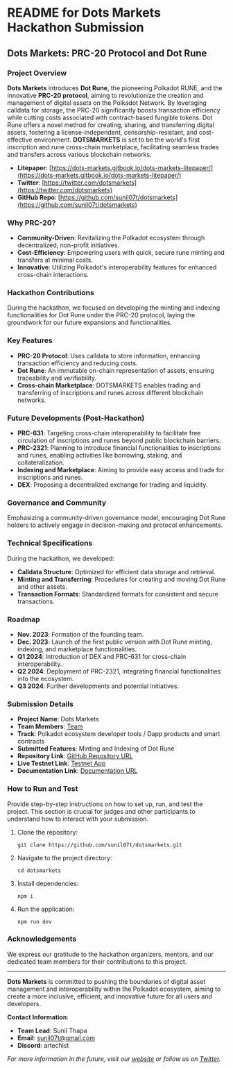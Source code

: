 # README for Dots Markets Hackathon Submission

## Dots Markets: PRC-20 Protocol and Dot Rune

### Project Overview

**Dots Markets** introduces **Dot Rune**, the pioneering Polkadot RUNE, and the innovative **PRC-20 protocol**, aiming to revolutionize the creation and management of digital assets on the Polkadot Network. By leveraging calldata for storage, the PRC-20 significantly boosts transaction efficiency while cutting costs associated with contract-based fungible tokens. Dot Rune offers a novel method for creating, sharing, and transferring digital assets, fostering a license-independent, censorship-resistant, and cost-effective environment. **DOTSMARKETS** is set to be the world's first inscription and rune cross-chain marketplace, facilitating seamless trades and transfers across various blockchain networks.

- **Litepaper**: [https://dots-markets.gitbook.io/dots-markets-litepaper/](https://dots-markets.gitbook.io/dots-markets-litepaper/)
- **Twitter**: [https://twitter.com/dotsmarkets](https://twitter.com/dotsmarkets)
- **GitHub Repo**: [https://github.com/sunil07t/dotsmarkets](https://github.com/sunil07t/dotsmarkets)

### Why PRC-20?
- **Community-Driven**: Revitalizing the Polkadot ecosystem through decentralized, non-profit initiatives.
- **Cost-Efficiency**: Empowering users with quick, secure rune minting and transfers at minimal costs.
- **Innovative**: Utilizing Polkadot's interoperability features for enhanced cross-chain interactions.

### Hackathon Contributions
During the hackathon, we focused on developing the minting and indexing functionalities for Dot Rune under the PRC-20 protocol, laying the groundwork for our future expansions and functionalities.

### Key Features
- **PRC-20 Protocol**: Uses calldata to store information, enhancing transaction efficiency and reducing costs.
- **Dot Rune**: An immutable on-chain representation of assets, ensuring traceability and verifiability.
- **Cross-chain Marketplace**: DOTSMARKETS enables trading and transferring of inscriptions and runes across different blockchain networks.

### Future Developments (Post-Hackathon)
- **PRC-631**: Targeting cross-chain interoperability to facilitate free circulation of inscriptions and runes beyond public blockchain barriers.
- **PRC-2321**: Planning to introduce financial functionalities to inscriptions and runes, enabling activities like borrowing, staking, and collateralization.
- **Indexing and Marketplace**: Aiming to provide easy access and trade for inscriptions and runes.
- **DEX**: Proposing a decentralized exchange for trading and liquidity.

### Governance and Community
Emphasizing a community-driven governance model, encouraging Dot Rune holders to actively engage in decision-making and protocol enhancements.

### Technical Specifications
During the hackathon, we developed:
- **Calldata Structure**: Optimized for efficient data storage and retrieval.
- **Minting and Transferring**: Procedures for creating and moving Dot Rune and other assets.
- **Transaction Formats**: Standardized formats for consistent and secure transactions.

### Roadmap
- **Nov. 2023**: Formation of the founding team.
- **Dec. 2023**: Launch of the first public version with Dot Rune minting, indexing, and marketplace functionalities.
- **Q1 2024**: Introduction of DEX and PRC-631 for cross-chain interoperability.
- **Q2 2024**: Deployment of PRC-2321, integrating financial functionalities into the ecosystem.
- **Q3 2024**: Further developments and potential initiatives.

### Submission Details
- **Project Name**: Dots Markets
- **Team Members**: [Team](https://dots-markets.gitbook.io/dots-markets-litepaper/team)
- **Track**: Polkadot ecosystem developer tools / Dapp products and smart contracts
- **Submitted Features**: Minting and Indexing of Dot Rune
- **Repository Link**: [GitHub Repository URL](https://github.com/sunil07t/dotsmarkets)
- **Live Testnet Link**: [Testnet App](https://dotsmarkets.vercel.app/)
- **Documentation Link**: [Documentation URL](https://dots-markets.gitbook.io/dots-markets-litepaper/)

### How to Run and Test
Provide step-by-step instructions on how to set up, run, and test the project. This section is crucial for judges and other participants to understand how to interact with your submission.

1. Clone the repository:
   ```
   git clone https://github.com/sunil07t/dotsmarkets.git
   ```
2. Navigate to the project directory:
   ```
   cd dotsmarkets
   ```
3. Install dependencies:
   ```
   npm i
   ```
4. Run the application:
   ```
   npm run dev
   ```

### Acknowledgements
We express our gratitude to the hackathon organizers, mentors, and our dedicated team members for their contributions to this project.

---

**Dots Markets** is committed to pushing the boundaries of digital asset management and interoperability within the Polkadot ecosystem, aiming to create a more inclusive, efficient, and innovative future for all users and developers.

**Contact Information**:
- **Team Lead**: Sunil Thapa
- **Email**: sunil07t@gmail.com
- **Discord**: artechist

*For more information in the future, visit our [website](https://dotsmarkets.co/) or follow us on [Twitter](https://twitter.com/dotsmarkets).*
